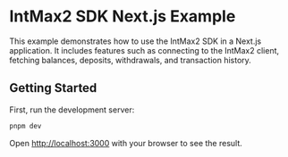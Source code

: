 # IntMax2 SDK Next.js Example

This example demonstrates how to use the IntMax2 SDK in a Next.js application. It includes features such as connecting to the IntMax2 client, fetching balances, deposits, withdrawals, and transaction history.

## Getting Started

First, run the development server:

```bash
pnpm dev
```

Open [http://localhost:3000](http://localhost:3000) with your browser to see the result.
